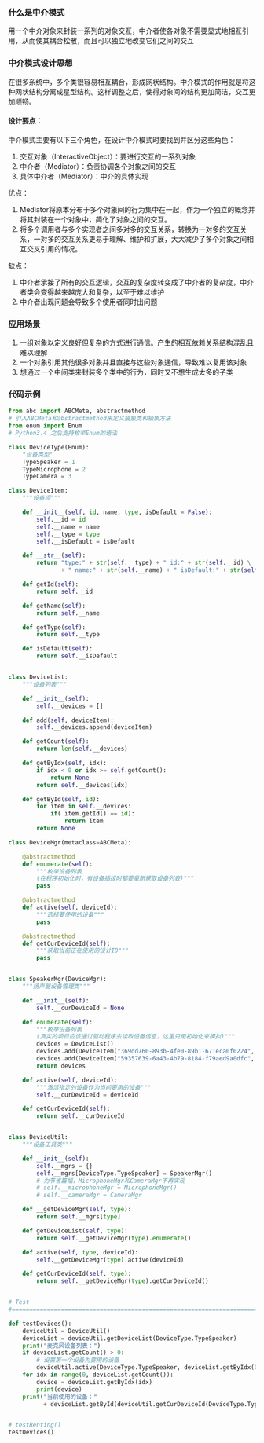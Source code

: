### 什么是中介模式

用一个中介对象来封装一系列的对象交互，中介者使各对象不需要显式地相互引用，从而使其耦合松散，而且可以独立地改变它们之间的交互

### 中介模式设计思想

在很多系统中，多个类很容易相互耦合，形成网状结构。中介模式的作用就是将这种网状结构分离成星型结构。这样调整之后，使得对象间的结构更加简洁，交互更加顺畅。

#### 设计要点：

中介模式主要有以下三个角色，在设计中介模式时要找到并区分这些角色：

1. 交互对象（InteractiveObject）：要进行交互的一系列对象
2. 中介者（Mediator）：负责协调各个对象之间的交互
3. 具体中介者（Mediator）：中介的具体实现

优点：

1. Mediator将原本分布于多个对象间的行为集中在一起，作为一个独立的概念并将其封装在一个对象中，简化了对象之间的交互。
2. 将多个调用者与多个实现者之间多对多的交互关系，转换为一对多的交互关系，一对多的交互关系更易于理解、维护和扩展，大大减少了多个对象之间相互交叉引用的情况。

缺点：

1. 中介者承接了所有的交互逻辑，交互的复杂度转变成了中介者的复杂度，中介者类会变得越来越庞大和复杂，以至于难以维护
2. 中介者出现问题会导致多个使用者同时出问题

### 应用场景

1. 一组对象以定义良好但复杂的方式进行通信。产生的相互依赖关系结构混乱且难以理解
2. 一个对象引用其他很多对象并且直接与这些对象通信，导致难以复用该对象
3. 想通过一个中间类来封装多个类中的行为，同时又不想生成太多的子类

### 代码示例

```python
from abc import ABCMeta, abstractmethod
# 引入ABCMeta和abstractmethod来定义抽象类和抽象方法
from enum import Enum
# Python3.4 之后支持枚举Enum的语法

class DeviceType(Enum):
    "设备类型"
    TypeSpeaker = 1
    TypeMicrophone = 2
    TypeCamera = 3

class DeviceItem:
    """设备项"""

    def __init__(self, id, name, type, isDefault = False):
        self.__id = id
        self.__name = name
        self.__type = type
        self.__isDefault = isDefault

    def __str__(self):
        return "type:" + str(self.__type) + " id:" + str(self.__id) \
               + " name:" + str(self.__name) + " isDefault:" + str(self.__isDefault)

    def getId(self):
        return self.__id

    def getName(self):
        return self.__name

    def getType(self):
        return self.__type

    def isDefault(self):
        return self.__isDefault


class DeviceList:
    """设备列表"""

    def __init__(self):
        self.__devices = []

    def add(self, deviceItem):
        self.__devices.append(deviceItem)

    def getCount(self):
        return len(self.__devices)

    def getByIdx(self, idx):
        if idx < 0 or idx >= self.getCount():
            return None
        return self.__devices[idx]

    def getById(self, id):
        for item in self.__devices:
            if( item.getId() == id):
                return item
        return None

class DeviceMgr(metaclass=ABCMeta):

    @abstractmethod
    def enumerate(self):
        """枚举设备列表
        (在程序初始化时，有设备插拔时都要重新获取设备列表)"""
        pass

    @abstractmethod
    def active(self, deviceId):
        """选择要使用的设备"""
        pass

    @abstractmethod
    def getCurDeviceId(self):
        """获取当前正在使用的设计ID"""
        pass


class SpeakerMgr(DeviceMgr):
    """扬声器设备管理类"""

    def __init__(self):
        self.__curDeviceId = None

    def enumerate(self):
        """枚举设备列表
        (真实的项目应该通过驱动程序去读取设备信息，这里只用初始化来模拟)"""
        devices = DeviceList()
        devices.add(DeviceItem("369dd760-893b-4fe0-89b1-671eca0f0224", "Realtek High Definition Audio", DeviceType.TypeSpeaker))
        devices.add(DeviceItem("59357639-6a43-4b79-8184-f79aed9a0dfc", "NVIDIA High Definition Audio", DeviceType.TypeSpeaker, True))
        return devices

    def active(self, deviceId):
        """激活指定的设备作为当前要用的设备"""
        self.__curDeviceId = deviceId

    def getCurDeviceId(self):
        return self.__curDeviceId


class DeviceUtil:
    """设备工具类"""

    def __init__(self):
        self.__mgrs = {}
        self.__mgrs[DeviceType.TypeSpeaker] = SpeakerMgr()
        # 为节省篇幅，MicrophoneMgr和CameraMgr不再实现
        # self.__microphoneMgr = MicrophoneMgr()
        # self.__cameraMgr = CameraMgr

    def __getDeviceMgr(self, type):
        return self.__mgrs[type]

    def getDeviceList(self, type):
        return self.__getDeviceMgr(type).enumerate()

    def active(self, type, deviceId):
        self.__getDeviceMgr(type).active(deviceId)

    def getCurDeviceId(self, type):
        return self.__getDeviceMgr(type).getCurDeviceId()


# Test
#=======================================================================================================================

def testDevices():
    deviceUtil = DeviceUtil()
    deviceList = deviceUtil.getDeviceList(DeviceType.TypeSpeaker)
    print("麦克风设备列表：")
    if deviceList.getCount() > 0:
        # 设置第一个设备为要用的设备
        deviceUtil.active(DeviceType.TypeSpeaker, deviceList.getByIdx(0).getId())
    for idx in range(0, deviceList.getCount()):
        device = deviceList.getByIdx(idx)
        print(device)
    print("当前使用的设备："
          + deviceList.getById(deviceUtil.getCurDeviceId(DeviceType.TypeSpeaker)).getName())


# testRenting()
testDevices()
```